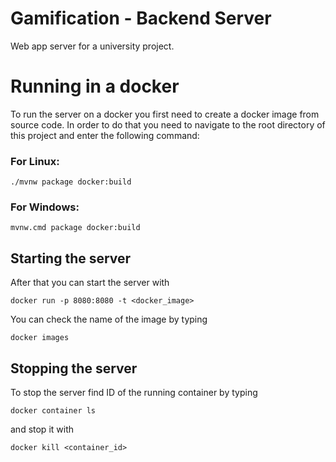 # Gamification - Backend Server
Web app server for a university project.



# Running in a docker
To run the server on a docker you first need to create a docker image from source code. In order to do that you need to navigate to the root directory of this project and enter the following command:

### For Linux:
```
./mvnw package docker:build
```

### For Windows:
```
mvnw.cmd package docker:build
```

## Starting the server
After that you can start the server with
```
docker run -p 8080:8080 -t <docker_image>
```

You can check the name of the image by typing
```
docker images
```
   
   
## Stopping the server
To stop the server find ID of the running container by typing
```
docker container ls
```
and stop it with
```
docker kill <container_id>
```
